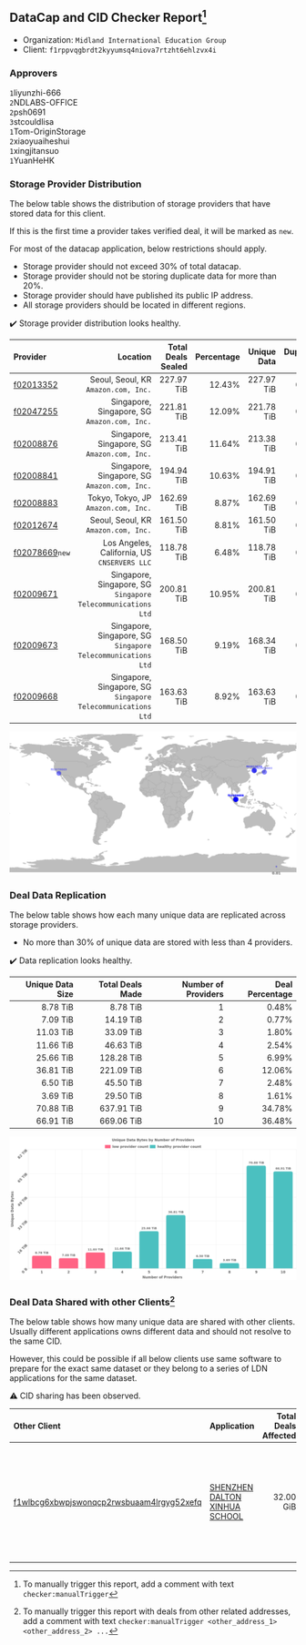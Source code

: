 ## DataCap and CID Checker Report[^1]
 - Organization: `Midland International Education Group`
 - Client: `f1rppvqgbrdt2kyyumsq4niova7rtzht6ehlzvx4i`
### Approvers
`1`liyunzhi-666<br/>`2`NDLABS-OFFICE<br/>`2`psh0691<br/>`3`stcouldlisa<br/>`1`Tom-OriginStorage<br/>`2`xiaoyuaiheshui<br/>`1`xingjitansuo<br/>`1`YuanHeHK

### Storage Provider Distribution
The below table shows the distribution of storage providers that have stored data for this client.

If this is the first time a provider takes verified deal, it will be marked as `new`.

For most of the datacap application, below restrictions should apply.
 - Storage provider should not exceed 30% of total datacap.
 - Storage provider should not be storing duplicate data for more than 20%.
 - Storage provider should have published its public IP address.
 - All storage providers should be located in different regions.

✔️ Storage provider distribution looks healthy.

| Provider                                                    |                                                        Location | Total Deals Sealed | Percentage | Unique Data | Duplicate Deals |
| :---------------------------------------------------------- | --------------------------------------------------------------: | -----------------: | ---------: | ----------: | --------------: |
| [f02013352](https://filfox.info/en/address/f02013352)       |                         Seoul, Seoul, KR<br/>`Amazon.com, Inc.` |         227.97 TiB |     12.43% |  227.97 TiB |           0.00% |
| [f02047255](https://filfox.info/en/address/f02047255)       |                 Singapore, Singapore, SG<br/>`Amazon.com, Inc.` |         221.81 TiB |     12.09% |  221.78 TiB |           0.01% |
| [f02008876](https://filfox.info/en/address/f02008876)       |                 Singapore, Singapore, SG<br/>`Amazon.com, Inc.` |         213.41 TiB |     11.64% |  213.38 TiB |           0.01% |
| [f02008841](https://filfox.info/en/address/f02008841)       |                 Singapore, Singapore, SG<br/>`Amazon.com, Inc.` |         194.94 TiB |     10.63% |  194.91 TiB |           0.02% |
| [f02008883](https://filfox.info/en/address/f02008883)       |                         Tokyo, Tokyo, JP<br/>`Amazon.com, Inc.` |         162.69 TiB |      8.87% |  162.69 TiB |           0.00% |
| [f02012674](https://filfox.info/en/address/f02012674)       |                         Seoul, Seoul, KR<br/>`Amazon.com, Inc.` |         161.50 TiB |      8.81% |  161.50 TiB |           0.00% |
| [f02078669](https://filfox.info/en/address/f02078669)`new`  |                 Los Angeles, California, US<br/>`CNSERVERS LLC` |         118.78 TiB |      6.48% |  118.78 TiB |           0.00% |
| [f02009671](https://filfox.info/en/address/f02009671)       | Singapore, Singapore, SG<br/>`Singapore Telecommunications Ltd` |         200.81 TiB |     10.95% |  200.81 TiB |           0.00% |
| [f02009673](https://filfox.info/en/address/f02009673)       | Singapore, Singapore, SG<br/>`Singapore Telecommunications Ltd` |         168.50 TiB |      9.19% |  168.34 TiB |           0.09% |
| [f02009668](https://filfox.info/en/address/f02009668)       | Singapore, Singapore, SG<br/>`Singapore Telecommunications Ltd` |         163.63 TiB |      8.92% |  163.63 TiB |           0.00% |

<img src="https://raw.githubusercontent.com/data-preservation-programs/filplus-checker-assets/main/filecoin-project/filecoin-plus-large-datasets/issues/1220/1680082926089.png"/>

### Deal Data Replication
The below table shows how each many unique data are replicated across storage providers.

- No more than 30% of unique data are stored with less than 4 providers.

✔️ Data replication looks healthy.

| Unique Data Size | Total Deals Made | Number of Providers | Deal Percentage |
| ---------------: | ---------------: | ------------------: | --------------: |
|         8.78 TiB |         8.78 TiB |                   1 |           0.48% |
|         7.09 TiB |        14.19 TiB |                   2 |           0.77% |
|        11.03 TiB |        33.09 TiB |                   3 |           1.80% |
|        11.66 TiB |        46.63 TiB |                   4 |           2.54% |
|        25.66 TiB |       128.28 TiB |                   5 |           6.99% |
|        36.81 TiB |       221.09 TiB |                   6 |          12.06% |
|         6.50 TiB |        45.50 TiB |                   7 |           2.48% |
|         3.69 TiB |        29.50 TiB |                   8 |           1.61% |
|        70.88 TiB |       637.91 TiB |                   9 |          34.78% |
|        66.91 TiB |       669.06 TiB |                  10 |          36.48% |

<img src="https://raw.githubusercontent.com/data-preservation-programs/filplus-checker-assets/main/filecoin-project/filecoin-plus-large-datasets/issues/1220/1680082926725.png"/>

### Deal Data Shared with other Clients[^3]
The below table shows how many unique data are shared with other clients.
Usually different applications owns different data and should not resolve to the same CID.

However, this could be possible if all below clients use same software to prepare for the exact same dataset or they belong to a series of LDN applications for the same dataset.

⚠️ CID sharing has been observed.

| Other Client                                                                                                          | Application                                                                                                  | Total Deals Affected | Unique CIDs | Approvers                                                                                                                                                                                       |
| :-------------------------------------------------------------------------------------------------------------------- | :----------------------------------------------------------------------------------------------------------- | -------------------: | ----------: | :---------------------------------------------------------------------------------------------------------------------------------------------------------------------------------------------- |
| [f1wlbcg6xbwpjswonqcp2rwsbuaam4lrgyg52xefq](https://filfox.info/en/address/f1wlbcg6xbwpjswonqcp2rwsbuaam4lrgyg52xefq) | [SHENZHEN DALTON XINHUA SCHOOL](https://github.com/filecoin-project/filecoin-plus-large-datasets/issues/516) |            32.00 GiB |           1 | `1`1ane-1<br/>`1`a1991car<br/>`1`cryptowhizzard<br/>`1`DaYouGroup<br/>`2`igoovo<br/>`1`mikezli<br/>`1`NDLABS-OFFICE<br/>`1`newwebgroup<br/>`1`stcouldlisa<br/>`1`xiaoyuaiheshui<br/>`1`YuanHeHK |

[^1]: To manually trigger this report, add a comment with text `checker:manualTrigger`

[^2]: Deals from those addresses are combined into this report as they are specified with `checker:manualTrigger`

[^3]: To manually trigger this report with deals from other related addresses, add a comment with text `checker:manualTrigger <other_address_1> <other_address_2> ...`
